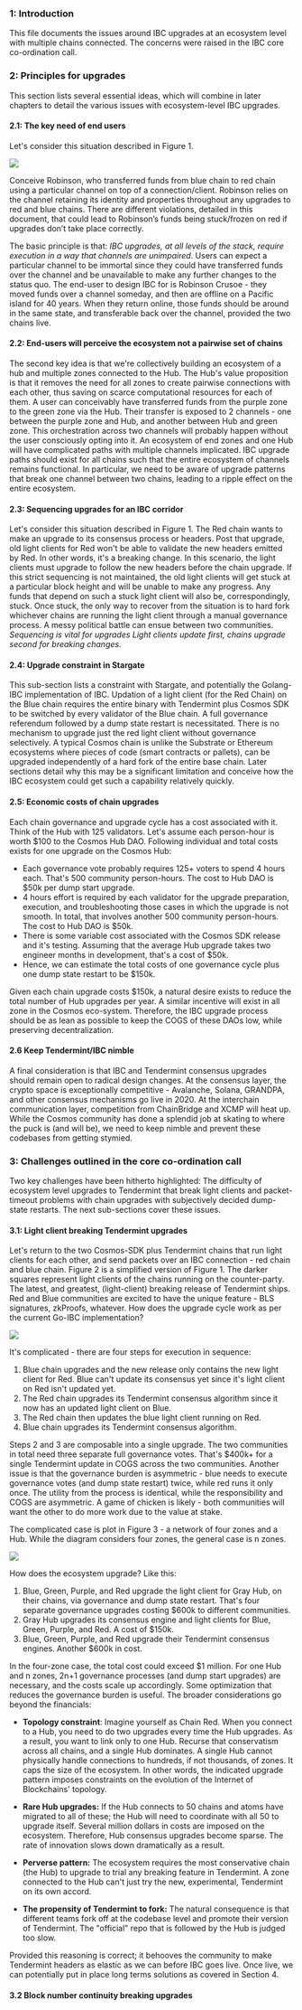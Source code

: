 ### 1: Introduction 
This file documents the issues around IBC upgrades at an ecosystem level with multiple chains connected. The concerns were raised in the IBC core co-ordination call.

### 2: Principles for upgrades
This section lists several essential ideas, which will combine in later chapters to detail the various issues with ecosystem-level IBC upgrades.

#### 2.1: The key need of end users
Let's consider this situation described in Figure 1.

![](diagrams/Upgrades_figure_one.png)

Conceive Robinson, who transferred funds from blue chain to red chain using a particular channel on top of a connection/client. Robinson relies on the channel retaining its identity and properties throughout any upgrades to red and blue chains. There are different violations, detailed in this document, that could lead to Robinson’s funds being stuck/frozen on red if upgrades don’t take place correctly.

The basic principle is that: *IBC upgrades, at all levels of the stack, require execution in a way that channels are unimpaired*. Users can expect a particular channel to be immortal since they could have transferred funds over the channel and be unavailable to make any further changes to the status quo. The end-user to design IBC for is Robinson Crusoe - they moved funds over a channel someday, and then are offline on a Pacific island for 40 years. When they return online, those funds should be around in the same state, and transferable back over the channel, provided the two chains live.

#### 2.2: End-users will perceive the ecosystem not a pairwise set of chains
The second key idea is that we're collectively building an ecosystem of a hub and multiple zones connected to the Hub. The Hub's value proposition is that it removes the need for all zones to create pairwise connections with each other, thus saving on scarce computational resources for each of them. A user can conceivably have transferred funds from the purple zone to the green zone via the Hub. Their transfer is exposed to 2 channels - one between the purple zone and Hub, and another between Hub and green zone. This orchestration across two channels will probably happen without the user consciously opting into it. An ecosystem of end zones and one Hub will have complicated paths with multiple channels implicated. IBC upgrade paths should exist for all chains such that the entire ecosystem of channels remains functional. In particular, we need to be aware of upgrade patterns that break one channel between two chains, leading to a ripple effect on the entire ecosystem.

#### 2.3: Sequencing upgrades for an IBC corridor
Let's consider this situation described in Figure 1. The Red chain wants to make an upgrade to its consensus process or headers. Post that upgrade, old light clients for Red won't be able to validate the new headers emitted by Red. In other words, it's a breaking change. In this scenario, the light clients must upgrade to follow the new headers before the chain upgrade. If this strict sequencing is not maintained, the old light clients will get stuck at a particular block height and will be unable to make any progress. Any funds that depend on such a stuck light client will also be, correspondingly, stuck. Once stuck, the only way to recover from the situation is to hard fork whichever chains are running the light client through a manual governance process. A messy political battle can ensue between two communities. *Sequencing is vital for upgrades Light clients update first, chains upgrade second for breaking changes.*

#### 2.4: Upgrade constraint in Stargate
This sub-section lists a constraint with Stargate, and potentially the Golang-IBC implementation of IBC. Updation of a light client (for the Red Chain) on the Blue chain requires the entire binary with Tendermint plus Cosmos SDK to be switched by every validator of the Blue chain. A full governance referendum followed by a dump state restart is necessitated. There is no mechanism to upgrade just the red light client without governance selectively. A typical Cosmos chain is unlike the Substrate or Ethereum ecosystems where pieces of code (smart contracts or pallets), can be upgraded independently of a hard fork of the entire base chain. Later sections detail why this may be a significant limitation and conceive how the IBC ecosystem could get such a capability relatively quickly.

#### 2.5: Economic costs of chain upgrades
Each chain governance and upgrade cycle has a cost associated with it. Think of the Hub with 125 validators. Let's assume each person-hour is worth $100 to the Cosmos Hub DAO. Following individual and total costs exists for one upgrade on the Cosmos Hub: 

* Each governance vote probably requires 125+ voters to spend 4 hours each. That's 500 community person-hours. The cost to Hub DAO is $50k per dump start upgrade. 
* 4 hours effort is required by each validator for the upgrade preparation, execution, and troubleshooting those cases in which the upgrade is not smooth. In total, that involves another 500 community person-hours. The cost to Hub DAO is $50k.
* There is some variable cost associated with the Cosmos SDK release and it's testing. Assuming that the average Hub upgrade takes two engineer months in development, that's a cost of $50k.
* Hence, we can estimate the total costs of one governance cycle plus one dump state restart to be $150k.
 
Given each chain upgrade costs $150k, a natural desire exists to reduce the total number of Hub upgrades per year. A similar incentive will exist in all zone in the Cosmos eco-system. Therefore, the IBC upgrade process should be as lean as possible to keep the COGS of these DAOs low, while preserving decentralization.

#### 2.6 Keep Tendermint/IBC nimble
A final consideration is that IBC and Tendermint consensus upgrades should remain open to radical design changes. At the consensus layer, the crypto space is exceptionally competitive - Avalanche, Solana, GRANDPA, and other consensus mechanisms go live in 2020. At the interchain communication layer, competition from ChainBridge and XCMP will heat up. While the Cosmos community has done a splendid job at skating to where the puck is (and will be), we need to keep nimble and prevent these codebases from getting stymied.

### 3: Challenges outlined in the core co-ordination call
Two key challenges have been hitherto highlighted: The difficulty of ecosystem level upgrades to Tendermint that break light clients and packet-timeout problems with chain upgrades with subjectively decided dump-state restarts. The next sub-sections cover these issues. 

#### 3.1: Light client breaking Tendermint upgrades
Let's return to the two Cosmos-SDK plus Tendermint chains that run light clients for each other, and send packets over an IBC connection - red chain and blue chain. Figure 2 is a simplified version of Figure 1. The darker squares represent light clients of the chains running on the counter-party. The latest, and greatest, (light-client) breaking release of Tendermint ships. Red and Blue communities are excited to have the unique feature - BLS signatures, zkProofs, whatever. How does the upgrade cycle work as per the current Go-IBC implementation?

![](diagrams/Upgrades_figure_two.png)

It's complicated - there are four steps for execution in sequence:
1. Blue chain upgrades and the new release only contains the new light client for Red. Blue can't update its consensus yet since it's light client on Red isn't updated yet.
2. The Red chain upgrades its Tendermint consensus algorithm since it now has an updated light client on Blue.
3. The Red chain then updates the blue light client running on Red.
4. Blue chain upgrades its Tendermint consensus algorithm.

Steps 2 and 3 are composable into a single upgrade. The two communities in total need three separate full governance votes. That's $400k+ for a single Tendermint update in COGS across the two communities. Another issue is that the governance burden is asymmetric - blue needs to execute governance votes (and dump state restart) twice, while red runs it only once. The utility from the process is identical, while the responsibility and COGS are asymmetric. A game of chicken is likely - both communities will want the other to do more work due to the value at stake.

The complicated case is plot in Figure 3 - a network of four zones and a Hub. While the diagram considers four zones, the general case is n zones. 

![](diagrams/Upgrades_figure_three.png)

How does the ecosystem upgrade? Like this:
1. Blue, Green, Purple, and Red upgrade the light client for Gray Hub, on their chains, via governance and dump state restart. That's four separate governance upgrades costing $600k to different communities. 
2. Gray Hub upgrades its consensus engine and light clients for Blue, Green, Purple, and Red. A cost of $150k.
3. Blue, Green, Purple, and Red upgrade their Tendermint consensus engines. Another $600k in cost. 

In the four-zone case, the total cost could exceed $1 million. For one Hub and n zones, 2n+1 governance processes (and dump start upgrades) are necessary, and the costs scale up accordingly. Some optimization that reduces the governance burden is useful. The broader considerations go beyond the financials:

* **Topology constraint**: Imagine yourself as Chain Red. When you connect to a Hub, you need to do two upgrades every time the Hub upgrades. As a result, you want to link only to one Hub. Recurse that conservatism across all chains, and a single Hub dominates. A single Hub cannot physically handle connections to hundreds, if not thousands, of zones. It caps the size of the ecosystem. In other words, the indicated upgrade pattern imposes constraints on the evolution of the Internet of Blockchains' topology.

* **Rare Hub upgrades:** If the Hub connects to 50 chains and atoms have migrated to all of these; the Hub will need to coordinate with all 50 to upgrade itself. Several million dollars in costs are imposed on the ecosystem. Therefore, Hub consensus upgrades become sparse. The rate of innovation slows down dramatically as a result.

* **Perverse pattern:** The ecosystem requires the most conservative chain (the Hub) to upgrade to trial any breaking feature in Tendermint. A zone connected to the Hub can't just try the new, experimental, Tendermint on its own accord. 

* **The propensity of Tendermint to fork:** The natural consequence is that different teams fork off at the codebase level and promote their version of Tendermint. The "official" repo that is followed by the Hub is judged too slow.

Provided this reasoning is correct; it behooves the community to make Tendermint headers as elastic as we can before IBC goes live. Once live, we can potentially put in place long terms solutions as covered in Section 4.

#### 3.2 Block number continuity breaking upgrades
